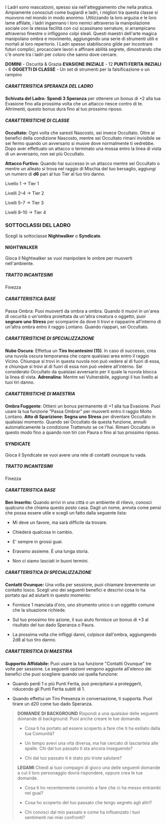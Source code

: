 I Ladri sono mascalzoni, spesso sia nell'atteggiamento che nella pratica. Ampiamente conosciuti come bugiardi e ladri, i migliori tra questa classe si muovono nel mondo in modo anonimo. Utilizzando la loro arguzia e le loro lame affilate, i ladri ingannano i loro nemici attraverso la manipolazione sociale con la stessa facilità con cui scassinano serrature, si arrampicano attraverso finestre o infliggono colpi sleali. Questi maestri dell'arte magica manipolano ombra e movimento, aggiungendo una serie di strumenti utili e mortali al loro repertorio. I Ladri spesso stabiliscono gilde per incontrare futuri complici, procacciare lavori e affinare abilità segrete, dimostrando che c'è onore tra i ladri per coloro che sanno dove cercare.

**DOMINI** - Oscurità & Grazia
**EVASIONE INIZIALE** - 12
**PUNTI FERITA INIZIALI** - 6
**OGGETTI DI CLASSE** - Un set di strumenti per la falsificazione o un rampino

##### CARATTERISTICA SPERANZA DEL LADRO
**Schivata del Ladro:** **Spendi 3 Speranza** per ottenere un bonus di +2 alla tua Evasione fino alla prossima volta che un attacco riesce contro di te. Altrimenti, questo bonus dura fino al tuo prossimo riposo.

##### CARATTERISTICHE DI CLASSE

**Occultato:** Ogni volta che saresti Nascosto, sei invece Occultato. Oltre ai benefici della condizione Nascosto, mentre sei Occultato rimani invisibile se sei fermo quando un avversario si muove dove normalmente ti vedrebbe. Dopo aver effettuato un attacco o terminato una mossa entro la linea di vista di un avversario, non sei più Occultato.

**Attacco Furtivo:** Quando hai successo in un attacco mentre sei Occultato o mentre un alleato si trova nel raggio di Mischia del tuo bersaglio, aggiungi un numero di **d6** pari al tuo Tier al tuo tiro danno.

Livello 1 -> Tier 1

Livelli 2–4 -> Tier 2

Livelli 5–7 -> Tier 3

Livelli 8–10 -> Tier 4

### SOTTOCLASSI DEL LADRO
Scegli la sottoclasse **Nightwalker** o **Syndicate**. 

#### NIGHTWALKER
Gioca il Nightwalker se vuoi manipolare le ombre per muoverti nell'ambiente.

##### TRATTO INCANTESIMI
Finezza

##### CARATTERISTICA BASE
Passa Ombra: Puoi muoverti da ombra a ombra. Quando ti muovi in un'area di oscurità o un'ombra proiettata da un'altra creatura o oggetto, puoi **segnare uno Stress** per scomparire da dove ti trovi e riapparire all'interno di un'altra ombra entro il raggio Lontano. Quando riappari, sei Occultato.

##### CARATTERISTICHE DI SPECIALIZZAZIONE
**Nube Oscura**: Effettua un **Tiro Incantesimi (15)**. In caso di successo, crea una nuvola oscura temporanea che copre qualsiasi area entro il raggio Vicino. Chiunque si trovi in questa nuvola non può vedere al di fuori di essa, e chiunque si trovi al di fuori di essa non può vedere all'interno. Sei considerato Occultato da qualsiasi avversario per il quale la nuvola blocca la linea di vista.
**Adrenalina**: Mentre sei Vulnerabile, aggiungi il tuo livello ai tuoi tiri danno.

##### CARATTERISTICHE DI MAESTRIA
**Ombra Fuggente**: Ottieni un bonus permanente di +1 alla tua Evasione. Puoi usare la tua funzione "Passa Ombrar" per muoverti entro il raggio Molto Lontano.
**Atto di Sparizione: Segna uno Stress** per diventare Occultato in qualsiasi momento. Quando sei Occultato da questa funzione, annulli automaticamente la condizione Trattenuto se ce l'hai. Rimani Occultato in questo modo fino a quando non tiri con Paura o fino al tuo prossimo riposo.

#### SYNDICATE
Gioca il Syndicate se vuoi avere una rete di contatti ovunque tu vada.

##### TRATTO INCANTESIMI
Finezza

##### CARATTERISTICA BASE
**Ben Inserito:** Quando arrivi in una città o un ambiente di rilievo, conosci qualcuno che chiama questo posto casa. Dagli un nome, annota come pensi che possa essere utile e scegli un fatto dalla seguente lista:

- Mi deve un favore, ma sarà difficile da trovare.

- Chiederà qualcosa in cambio.

- E' sempre in grossi guai.

- Eravamo assieme. È una lunga storia.

- Non ci siamo lasciati in buoni termini.

##### CARATTERISTICA DI SPECIALIZZAZIONE
**Contatti Ovunque:** Una volta per sessione, puoi chiamare brevemente un contatto losco. Scegli uno dei seguenti benefici e descrivi cosa lo ha portato qui ad aiutarti in questo momento:

- Fornisce 1 manciata d'oro, uno strumento unico o un oggetto comune che la situazione richiede.

- Sul tuo prossimo tiro azione, il suo aiuto fornisce un bonus di +3 al risultato del tuo dado Speranza o Paura.

- La prossima volta che infliggi danni, colpisce dall'ombra, aggiungendo 2d8 al tuo tiro danno.

##### CARATTERISTICA DI MAESTRIA
**Supportio Affidabile:** Puoi usare la tua funzione "Contatti Ovunque" tre volte per sessione. Le seguenti opzioni vengono aggiunte all'elenco dei benefici che puoi scegliere quando usi quella funzione:

- Quando perdi 1 o più Punti Ferita, può precipitarsi a proteggerti, riducendo gli Punti Ferita subiti di 1.

- Quando effettui un Tiro Presenza in conversazione, ti supporta. Puoi tirare un d20 come tuo dado Speranza.

> **DOMANDE DI BACKGROUND**
> Rispondi a una qualsiasi delle seguenti domande di background. Puoi anche creare le tue domande.
> 
> - Cosa ti ha portato ad essere scoperto a fare che ti ha esiliato dalla tua Comunità?
> 
> - Un tempo avevi una vita diversa, ma hai cercato di lasciartela alle spalle. Chi dal tuo passato ti sta ancora inseguendo?
> 
> - Chi dal tuo passato ti è stato più triste salutare?
> 
> **LEGAMI**
> Chiedi ai tuoi compagni di gioco una delle seguenti domande a cui il loro personaggio dovrà rispondere, oppure crea le tue domande.
> 
> - Cosa ti ho recentemente convinto a fare che ci ha messo entrambi nei guai?
> 
> - Cosa ho scoperto del tuo passato che tengo segreto agli altri?
> 
> - Chi conosci dal mio passato e come ha influenzato i tuoi sentimenti nei miei confronti?
